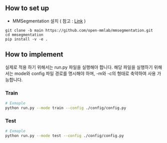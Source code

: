 ## How to set up 
- MMSegmentation 설치 ( 참고 : [Link](https://mmsegmentation.readthedocs.io/en/latest/get_started.html#installation) )
```
git clone -b main https://github.com/open-mmlab/mmsegmentation.git
cd mmsegmentation
pip install -v -e .
```


## How to implement

실제로 적용 하기 위해서는 run.py 파일을 실행해야 합니다. 해당 파일을 실행하기 위해서는 mode와 config 파일 경로를 명시해야 하며, -m와 -c의 형태로 축약하여 사용 가능합니다.

### Train
```bash
# Exmaple 
python run.py --mode train --config ./config/config.py
```

### Test 
```bash
# Exmaple
python run.py --mode test --config ./config/config.py
```
